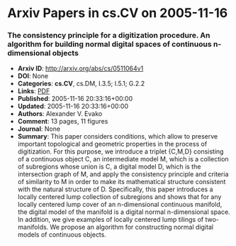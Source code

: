 # Arxiv Papers in cs.CV on 2005-11-16
### The consistency principle for a digitization procedure. An algorithm for building normal digital spaces of continuous n-dimensional objects
- **Arxiv ID**: http://arxiv.org/abs/cs/0511064v1
- **DOI**: None
- **Categories**: **cs.CV**, cs.DM, I.3.5; I.5.1; G.2.2
- **Links**: [PDF](http://arxiv.org/pdf/cs/0511064v1)
- **Published**: 2005-11-16 20:33:16+00:00
- **Updated**: 2005-11-16 20:33:16+00:00
- **Authors**: Alexander V. Evako
- **Comment**: 13 pages, 11 figures
- **Journal**: None
- **Summary**: This paper considers conditions, which allow to preserve important topological and geometric properties in the process of digitization. For this purpose, we introduce a triplet {C,M,D} consisting of a continuous object C, an intermediate model M, which is a collection of subregions whose union is C, a digital model D, which is the intersection graph of M, and apply the consistency principle and criteria of similarity to M in order to make its mathematical structure consistent with the natural structure of D. Specifically, this paper introduces a locally centered lump collection of subregions and shows that for any locally centered lump cover of an n-dimensional continuous manifold, the digital model of the manifold is a digital normal n-dimensional space. In addition, we give examples of locally centered lump tilings of two-manifolds. We propose an algorithm for constructing normal digital models of continuous objects.



